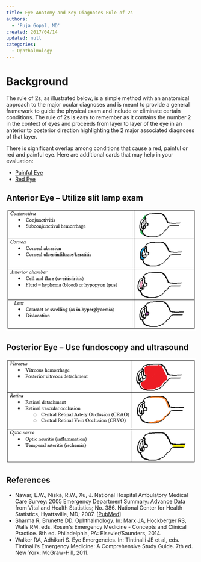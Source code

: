 ```yaml
---
title: Eye Anatomy and Key Diagnoses Rule of 2s
authors:
  - 'Puja Gopal, MD'
created: 2017/04/14
updated: null
categories:
  - Ophthalmology
---
```


# Background

The rule of 2s, as illustrated below, is a simple method with an anatomical approach to the major ocular diagnoses and is meant to provide a general framework to guide the physical exam and include or eliminate certain conditions. The rule of 2s is easy to remember as it contains the number 2 in the context of eyes and proceeds from layer to layer of the eye in an anterior to posterior direction highlighting the 2 major associated diagnoses of that layer.  

There is significant overlap among conditions that cause a red, painful or red and painful eye. Here are additional cards that may help in your evaluation:

- [Painful Eye](/cards/eye-painful)
- [Red Eye](/cards/red-eye)

## Anterior Eye – Utilize slit lamp exam
![anterior eye picture - conjunctiva (conjunctivitis and subconjunctival hemorrhage), cornea (corneal abrasion, corneal ulcer/infiltrate/keratitis, anterior chamber (cell/flare (uveitis, iritis), fluid (hyphema (blood), hypopyon (pus))), lens (cataract or swelling (as in hyperglycemia), dislocation)](media/eye-ddx_image-1.png)

## Posterior Eye – Use fundoscopy and ultrasound
![posterior eye picture - vitreous (vitreous hemorrhage, posterior vitreous detachment), retina (retinal detachment, retinal vascular occlusion (central retinal artery or vein occlusion), optic nerve (optic neuritis (inflammation), temporal arteritis (ischemia)](media/eye-ddx_image-2.png)

## References

- Nawar, E.W., Niska, R.W., Xu, J. National Hospital Ambulatory Medical Care Survey: 2005 Emergency Department Summary: Advance Data from Vital and Health Statistics; No. 386. National Center for Health Statistics, Hyattsville, MD; 2007. [[PubMed](https://www.ncbi.nlm.nih.gov/pubmed/17703794)]
- Sharma R, Brunette DD. Ophthalmology. In: Marx JA, Hockberger RS, Walls RM. eds. Rosen's Emergency Medicine - Concepts and Clinical Practice. 8th ed. Philadelphia, PA: Elsevier/Saunders, 2014.
- Walker RA, Adhikari S. Eye Emergencies. In: Tintinalli JE et al, eds. Tintinalli’s Emergency Medicine: A Comprehensive Study Guide. 7th ed. New York: McGraw-Hill, 2011.
